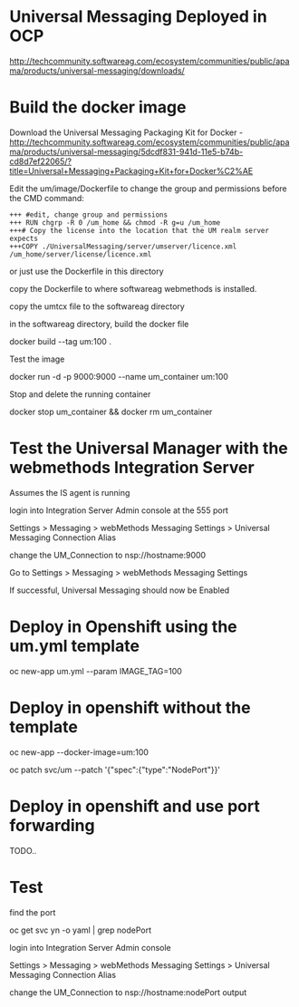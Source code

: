 # Universal Messaging Deployed in OCP

http://techcommunity.softwareag.com/ecosystem/communities/public/apama/products/universal-messaging/downloads/

# Build the docker image
Download the Universal Messaging Packaging Kit for Docker - http://techcommunity.softwareag.com/ecosystem/communities/public/apama/products/universal-messaging/5dcdf831-941d-11e5-b74b-cd8d7ef22065/?title=Universal+Messaging+Packaging+Kit+for+Docker%C2%AE

Edit the um/image/Dockerfile to change the group and permissions before the CMD command:

    +++ #edit, change group and permissions
    +++ RUN chgrp -R 0 /um_home && chmod -R g=u /um_home
    +++# Copy the license into the location that the UM realm server expects
    +++COPY ./UniversalMessaging/server/umserver/licence.xml /um_home/server/license/licence.xml
    
or just use the Dockerfile in this directory

copy the Dockerfile to where softwareag webmethods is installed.

copy the umtcx file to the softwareag directory

in the softwareag directory, build the docker file

docker build --tag um:100 .

Test the image

docker run -d -p 9000:9000 --name um_container um:100

Stop and delete the running container

docker stop um_container && docker rm um_container

# Test the Universal Manager with the webmethods Integration Server

Assumes the IS agent is running

login into Integration Server Admin console at the 555 port

Settings > Messaging > webMethods Messaging Settings > Universal Messaging Connection Alias

change the UM_Connection to nsp://hostname:9000

Go to Settings > Messaging > webMethods Messaging Settings

If successful, Universal Messaging should now be Enabled

# Deploy in Openshift using the um.yml template

oc new-app  um.yml --param IMAGE_TAG=100

# Deploy in openshift without the template 

oc new-app --docker-image=um:100

oc patch svc/um --patch '{"spec":{"type":"NodePort"}}'

# Deploy in openshift and use port forwarding

TODO..

# Test

find the port

 oc get svc yn -o yaml | grep nodePort

login into Integration Server Admin console

Settings > Messaging > webMethods Messaging Settings > Universal Messaging Connection Alias

change the UM_Connection to 
nsp://hostname:nodePort output



